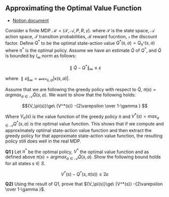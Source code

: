 ## Approximating the Optimal Value Function

* [Notion document](https://www.notion.so/kcml2/Mathematics-of-ML-11324bea757f4ab9a91e5f1b765f5f0a)

Consider a finite MDP $\mathcal{M} =(\mathcal{S},\mathcal{A},P,R,\gamma)$. where  $\mathcal{S}$ is the state space, $\mathcal{A}$  action space, $\mathcal{T}$  transition probabilities,  $\mathcal{R}$ reward fucntion, $\mathcal{r}$ the discount factor.
Define ${Q}^*$ to be the optimal state-action value $Q^*(s,a)= Q_{\pi^*}(s,a)$  where $\pi^*$ is the optimal policy. Assume we have an estimate $\tilde{Q}$ of $Q^*$, and $\tilde{Q}$ is bounded by $l_\infty$ norm as follows:

$${\parallel\tilde{Q}-Q^*\parallel}_\infty \le\varepsilon$$

where ${\parallel{x}\parallel}_\infty = {\mathcal{max}}_{s,a}\left\vert {x(s,a)} \right\vert$.

Assume that we are following the greedy policy with respect to $\tilde{Q}$, $\pi(s) = argmax_{a\in \mathcal{A}}\tilde{Q}(s,a)$. We want to show that the following holds: 

$${V_\pi(s)}\ge\ {V^*(s)}  -{2\varepsilon \over 1-\gamma } $$

Where ${V_\pi(s)}$ is the value function of the greedy policy $\pi$ and  ${V^*(s)}= max_{a\in \mathcal{A}}{Q^*}(s,a)$ is the optimal value function. 
This shows that if we compute and approximately optimal state-action value function and then extract the greedy policy for that approximate state-action value function, the resulting policy still does well in the real MDP. 

**Q1 )** Let $\pi^*$ be the optimal policy, $V^*$ the optimal value function and as defined above  $\pi(s) = argmax_{a\in \mathcal{A}}\tilde{Q}(s,a)$. Show the following bound holds for all states $s \in S$.

$${V^*(s)}-{Q^*}(s,\pi(s)) \le 2
\varepsilon$$

**Q2)** Using the result of Q1, prove that ${V_\pi(s)}\ge\ {V^*(s)} -{2\varepsilon \over 1-\gamma }$.
